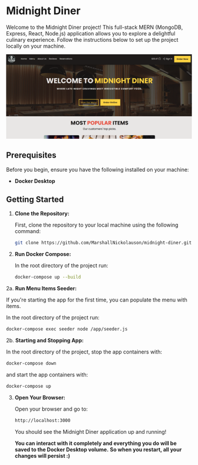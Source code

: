 # Midnight Diner

Welcome to the Midnight Diner project! This full-stack MERN (MongoDB, Express, React, Node.js) application allows you to explore a delightful culinary experience. Follow the instructions below to set up the project locally on your machine.

![alt text](image.png)

## Prerequisites

Before you begin, ensure you have the following installed on your machine:

- **Docker Desktop**

## Getting Started

1. **Clone the Repository:**

   First, clone the repository to your local machine using the following command:
   
   ```bash
   git clone https://github.com/MarshallNickolauson/midnight-diner.git
   ```

2. **Run Docker Compose:**

   In the root directory of the project run:
   
   ```bash
   docker-compose up --build
   ```

2a. **Run Menu Items Seeder:**

   If you're starting the app for the first time, you can populate the menu with items.
   
   In the root directory of the project run:
   
   ```bash
   docker-compose exec seeder node /app/seeder.js
   ```

2b. **Starting and Stopping App:**
   
   In the root directory of the project,
   stop the app containers with:
   
   ```bash
   docker-compose down
   ```
   
   and start the app containers with:
   
   ```bash
   docker-compose up
   ```

3. **Open Your Browser:**

   Open your browser and go to:
   
   ```bash
   http://localhost:3000
   ```

   You should see the Midnight Diner application up and running!



   **You can interact with it completely and everything you do will be saved to the Docker Desktop volume.**
   **So when you restart, all your changes will persist :)**
